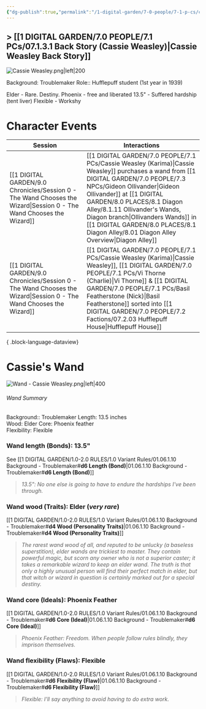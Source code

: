 ```yaml
---
{"dg-publish":true,"permalink":"/1-digital-garden/7-0-people/7-1-p-cs/cassie-weasley-karima/","tags":["#hufflepuff","#student","#person","#diadem","#slug-club"]}
---
```


## > [[1 DIGITAL GARDEN/7.0 PEOPLE/7.1 PCs/07.1.3.1 Back Story (Cassie Weasley)\|Cassie Weasley Back Story]]

![Cassie Weasley.png|left|200](/img/user/1%20DIGITAL%20GARDEN/Images%20&%20Banners/Cassie%20Weasley.png)

Background: Troublemaker
Role:: Hufflepuff student (1st year in 1939)

Elder - Rare. Destiny. 
Phoenix - free and liberated
13.5" - Suffered hardship (tent liver)
Flexible - Workshy

# Character Events

| Session                                                                                                                 | Interactions                                                                                                                                                                                               |
| ----------------------------------------------------------------------------------------------------------------------- | ---------------------------------------------------------------------------------------------------------------------------------------------------------------------------------------------------------- |
| [[1 DIGITAL GARDEN/9.0 Chronicles/Session 0 - The Wand Chooses the Wizard\|Session 0 - The Wand Chooses the Wizard]] | [[1 DIGITAL GARDEN/7.0 PEOPLE/7.1 PCs/Cassie Weasley (Karima)\|Cassie Weasley]] purchases a wand from [[1 DIGITAL GARDEN/7.0 PEOPLE/7.3 NPCs/Gideon Ollivander\|Gideon Ollivander]] at [[1 DIGITAL GARDEN/8.0 PLACES/8.1 Diagon Alley/8.1.11 Ollivander's Wands, Diagon branch\|Ollivanders Wands]] in [[1 DIGITAL GARDEN/8.0 PLACES/8.1 Diagon Alley/8.01 Diagon Alley Overview\|Diagon Alley]] |
| [[1 DIGITAL GARDEN/9.0 Chronicles/Session 0 - The Wand Chooses the Wizard\|Session 0 - The Wand Chooses the Wizard]] | [[1 DIGITAL GARDEN/7.0 PEOPLE/7.1 PCs/Cassie Weasley (Karima)\|Cassie Weasley]], [[1 DIGITAL GARDEN/7.0 PEOPLE/7.1 PCs/Vi Thorne (Charlie)\|Vi Thorne]] & [[1 DIGITAL GARDEN/7.0 PEOPLE/7.1 PCs/Basil Featherstone (Nick)\|Basil Featherstone]] sorted into [[1 DIGITAL GARDEN/7.0 PEOPLE/7.2 Factions/07.2.03 Hufflepuff House\|Hufflepuff House]]             |

{ .block-language-dataview}
# Cassie's Wand
![Wand - Cassie Weasley.png|left|400](/img/user/1%20DIGITAL%20GARDEN/Images%20&%20Banners/Wand%20-%20Cassie%20Weasley.png)
###### Wand Summary
Background:: Troublemaker
Length: 13.5 inches  
Wood: Elder
Core: Phoenix feather  
Flexibility: Flexible

### Wand length (Bonds): 13.5"
See [[1 DIGITAL GARDEN/1.0-2.0 RULES/1.0 Variant Rules/01.06.1.10 Background - Troublemaker#**d6 Length (Bond)**\|01.06.1.10 Background - Troublemaker#**d6 Length (Bond)**]]
> *13.5": No one else is going to have to endure the hardships I've been through.*

### Wand wood (Traits): Elder (*very rare*)
[[1 DIGITAL GARDEN/1.0-2.0 RULES/1.0 Variant Rules/01.06.1.10 Background - Troublemaker#**d4 Wood (Personality Traits)**\|01.06.1.10 Background - Troublemaker#**d4 Wood (Personality Traits)**]]
> *The rarest wand wood of all, and reputed to be unlucky (a baseless superstition), elder wands are trickiest to master. They contain powerful magic, but scorn any owner who is not a superior caster; it takes a remarkable wizard to keep an elder wand. The truth is that only a highly unusual person will find their perfect match in elder, but that witch or wizard in question is certainly marked out for a special destiny.*

### Wand core (Ideals): Phoenix Feather
[[1 DIGITAL GARDEN/1.0-2.0 RULES/1.0 Variant Rules/01.06.1.10 Background - Troublemaker#**d6 Core (Ideal)**\|01.06.1.10 Background - Troublemaker#**d6 Core (Ideal)**]]
> *Phoenix Feather: Freedom. When people follow rules blindly, they imprison themselves.*

### Wand flexibility (Flaws): Flexible
[[1 DIGITAL GARDEN/1.0-2.0 RULES/1.0 Variant Rules/01.06.1.10 Background - Troublemaker#**d6 Flexibility (Flaw)**\|01.06.1.10 Background - Troublemaker#**d6 Flexibility (Flaw)**]]
> *Flexible: I'll say anything to avoid having to do extra work.*
